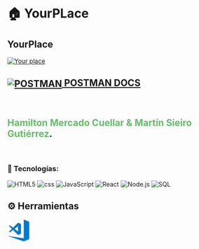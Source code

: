# 🏠 YourPLace

## YourPlace

[![Your place](https://www.herokucdn.com/deploy/button.svg)](https://yourplaceapp.herokuapp.com/)
<br />
## [<img align="center" alt="POSTMAN"  height="50px" src="https://cdn.svgporn.com/logos/postman.svg" /> POSTMAN DOCS](https://documenter.getpostman.com/view/7853831/TVza9Yby "POSTMAN DOCS")
<br />

## <span style="color:#66bb6a">Hamilton Mercado Cuellar & Martín Sieiro Gutiérrez</span>.
<br />


### 📌 Tecnologías:

<img  alt="HTML5"  height="50px" src="https://cdn.svgporn.com/logos/html-5.svg" />
<img alt="css" height="50px" src="https://cdn.svgporn.com/logos/css-3.svg" />
<img  alt="JavaScript" height="50px" src="https://cdn.svgporn.com/logos/javascript.svg" />
<img  alt="React" height="50px" src="https://cdn.svgporn.com/logos/react.svg" />
<img  alt="Node.js" height="50px" src="https://cdn.svgporn.com/logos/nodejs.svg" />
<img alt="SQL" height="50px" src="https://cdn.svgporn.com/logos/mysql.svg" />

<br />

## ⚙️ Herramientas

<img align="left" alt="Visual Studio Code" height="50px" src="https://raw.githubusercontent.com/github/explore/80688e429a7d4ef2fca1e82350fe8e3517d3494d/topics/visual-studio-code/visual-studio-code.png" />

<br />
